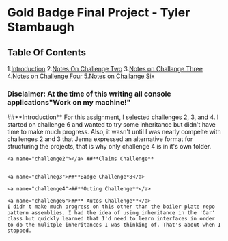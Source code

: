 # Gold Badge Final Project - Tyler Stambaugh

## Table Of Contents
1.[Introduction](#intro)
2.[Notes On Challenge Two](#challenge2)
3.[Notes on Challange Three](#challenge3)
4.[Notes on Challenge Four](#challenge4)
5.[Notes on Challange Six](#challenge6)

### Disclaimer: At the time of this writing all console applications"Work on my machine!"

<a name="intro">
    ##**Introduction**
    For this assignment, I selected challenges 2, 3, and 4. I started on challenge
    6 and wanted to try some inheritance but didn't have time to make much progress.
    Also, it wasn't until I was nearly compelte with challenges 2 and 3 that Jenna expressed an
    alternative format for structuring the projects, that is why only challenge 4 is in it's own folder.



    <a name="challenge2"></a> ##**Claims Challenge**


    <a name="challneg3">##**Badge Challenge*8</a>

    <a name="challenge4">##**Outing Challenge**</a>

    <a name="challenge6">##** Autos Challenge**</a>
    I didn't make much progress on this other than the boiler plate repo pattern assemblies. I had the idea of using inheritance in the 'Car' class but quickly learned that I'd need to learn interfaces in order to do the mulitple inheritances I was thinking of. That's about when I stopped. 


